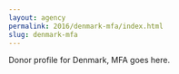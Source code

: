 ```yaml
---
layout: agency
permalink: 2016/denmark-mfa/index.html
slug: denmark-mfa
---
```


Donor profile for Denmark, MFA goes here.
